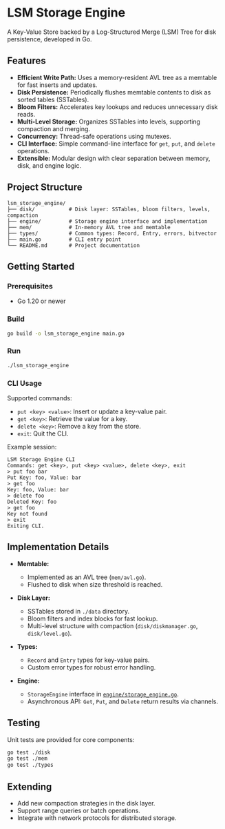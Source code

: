 # LSM Storage Engine

A Key-Value Store backed by a Log-Structured Merge (LSM) Tree for disk persistence, developed in Go.

## Features

- **Efficient Write Path:** Uses a memory-resident AVL tree as a memtable for fast inserts and updates.
- **Disk Persistence:** Periodically flushes memtable contents to disk as sorted tables (SSTables).
- **Bloom Filters:** Accelerates key lookups and reduces unnecessary disk reads.
- **Multi-Level Storage:** Organizes SSTables into levels, supporting compaction and merging.
- **Concurrency:** Thread-safe operations using mutexes.
- **CLI Interface:** Simple command-line interface for `get`, `put`, and `delete` operations.
- **Extensible:** Modular design with clear separation between memory, disk, and engine logic.

## Project Structure

```
lsm_storage_engine/
├── disk/           # Disk layer: SSTables, bloom filters, levels, compaction
├── engine/         # Storage engine interface and implementation
├── mem/            # In-memory AVL tree and memtable
├── types/          # Common types: Record, Entry, errors, bitvector
├── main.go         # CLI entry point
└── README.md       # Project documentation
```

## Getting Started

### Prerequisites

- Go 1.20 or newer

### Build

```sh
go build -o lsm_storage_engine main.go
```

### Run

```sh
./lsm_storage_engine
```

### CLI Usage

Supported commands:

- `put <key> <value>`: Insert or update a key-value pair.
- `get <key>`: Retrieve the value for a key.
- `delete <key>`: Remove a key from the store.
- `exit`: Quit the CLI.

Example session:

```
LSM Storage Engine CLI
Commands: get <key>, put <key> <value>, delete <key>, exit
> put foo bar
Put Key: foo, Value: bar
> get foo
Key: foo, Value: bar
> delete foo
Deleted Key: foo
> get foo
Key not found
> exit
Exiting CLI.
```

## Implementation Details

- **Memtable:**  
  - Implemented as an AVL tree (`mem/avl.go`).
  - Flushed to disk when size threshold is reached.

- **Disk Layer:**  
  - SSTables stored in `./data` directory.
  - Bloom filters and index blocks for fast lookup.
  - Multi-level structure with compaction (`disk/diskmanager.go`, `disk/level.go`).

- **Types:**  
  - `Record` and `Entry` types for key-value pairs.
  - Custom error types for robust error handling.

- **Engine:**  
  - `StorageEngine` interface in [`engine/storage_engine.go`](engine/storage_engine.go).
  - Asynchronous API: `Get`, `Put`, and `Delete` return results via channels.

## Testing

Unit tests are provided for core components:

```sh
go test ./disk
go test ./mem
go test ./types
```

## Extending

- Add new compaction strategies in the disk layer.
- Support range queries or batch operations.
- Integrate with network protocols for distributed storage.